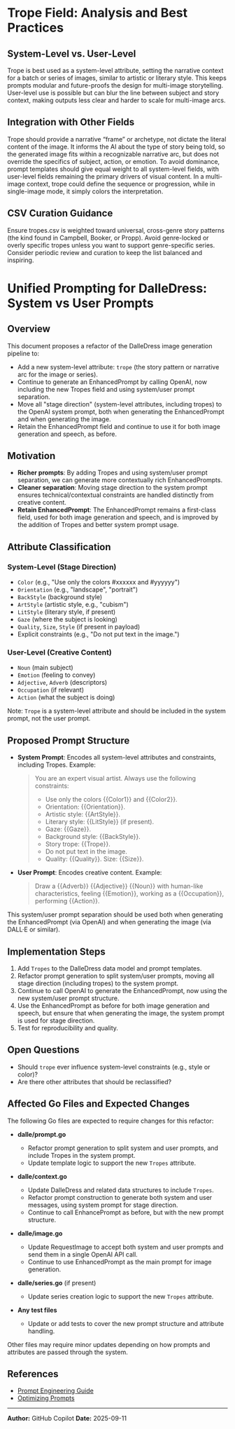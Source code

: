 # Trope Field: Analysis and Best Practices

## System-Level vs. User-Level
Trope is best used as a system-level attribute, setting the narrative context for a batch or series of images, similar to artistic or literary style. This keeps prompts modular and future-proofs the design for multi-image storytelling. User-level use is possible but can blur the line between subject and story context, making outputs less clear and harder to scale for multi-image arcs.

## Integration with Other Fields
Trope should provide a narrative “frame” or archetype, not dictate the literal content of the image. It informs the AI about the type of story being told, so the generated image fits within a recognizable narrative arc, but does not override the specifics of subject, action, or emotion. To avoid dominance, prompt templates should give equal weight to all system-level fields, with user-level fields remaining the primary drivers of visual content. In a multi-image context, trope could define the sequence or progression, while in single-image mode, it simply colors the interpretation.

## CSV Curation Guidance
Ensure tropes.csv is weighted toward universal, cross-genre story patterns (the kind found in Campbell, Booker, or Propp). Avoid genre-locked or overly specific tropes unless you want to support genre-specific series. Consider periodic review and curation to keep the list balanced and inspiring.

# Unified Prompting for DalleDress: System vs User Prompts

## Overview


This document proposes a refactor of the DalleDress image generation pipeline to:
- Add a new system-level attribute: `trope` (the story pattern or narrative arc for the image or series).
- Continue to generate an EnhancedPrompt by calling OpenAI, now including the new Tropes field and using system/user prompt separation.
- Move all "stage direction" (system-level attributes, including tropes) to the OpenAI system prompt, both when generating the EnhancedPrompt and when generating the image.
- Retain the EnhancedPrompt field and continue to use it for both image generation and speech, as before.


## Motivation

- **Richer prompts**: By adding Tropes and using system/user prompt separation, we can generate more contextually rich EnhancedPrompts.
- **Cleaner separation**: Moving stage direction to the system prompt ensures technical/contextual constraints are handled distinctly from creative content.
- **Retain EnhancedPrompt**: The EnhancedPrompt remains a first-class field, used for both image generation and speech, and is improved by the addition of Tropes and better system prompt usage.

## Attribute Classification

### System-Level (Stage Direction)
- `Color` (e.g., "Use only the colors #xxxxxx and #yyyyyy")
- `Orientation` (e.g., "landscape", "portrait")
- `BackStyle` (background style)
- `ArtStyle` (artistic style, e.g., "cubism")
- `LitStyle` (literary style, if present)
- `Gaze` (where the subject is looking)
- `Quality`, `Size`, `Style` (if present in payload)
- Explicit constraints (e.g., "Do not put text in the image.")

### User-Level (Creative Content)
- `Noun` (main subject)
- `Emotion` (feeling to convey)
- `Adjective`, `Adverb` (descriptors)
- `Occupation` (if relevant)
- `Action` (what the subject is doing)

Note: `Trope` is a system-level attribute and should be included in the system prompt, not the user prompt.

## Proposed Prompt Structure

- **System Prompt**: Encodes all system-level attributes and constraints, including Tropes. Example:
  > You are an expert visual artist. Always use the following constraints:
  > - Use only the colors {{Color1}} and {{Color2}}.
  > - Orientation: {{Orientation}}.
  > - Artistic style: {{ArtStyle}}.
  > - Literary style: {{LitStyle}} (if present).
  > - Gaze: {{Gaze}}.
  > - Background style: {{BackStyle}}.
  > - Story trope: {{Trope}}.
  > - Do not put text in the image.
  > - Quality: {{Quality}}. Size: {{Size}}.

- **User Prompt**: Encodes creative content. Example:
  > Draw a {{Adverb}} {{Adjective}} {{Noun}} with human-like characteristics, feeling {{Emotion}}, working as a {{Occupation}}, performing {{Action}}.

This system/user prompt separation should be used both when generating the EnhancedPrompt (via OpenAI) and when generating the image (via DALL·E or similar).


## Implementation Steps

1. Add `Tropes` to the DalleDress data model and prompt templates.
2. Refactor prompt generation to split system/user prompts, moving all stage direction (including tropes) to the system prompt.
3. Continue to call OpenAI to generate the EnhancedPrompt, now using the new system/user prompt structure.
4. Use the EnhancedPrompt as before for both image generation and speech, but ensure that when generating the image, the system prompt is used for stage direction.
5. Test for reproducibility and quality.

## Open Questions
- Should `trope` ever influence system-level constraints (e.g., style or color)?
- Are there other attributes that should be reclassified?

## Affected Go Files and Expected Changes

The following Go files are expected to require changes for this refactor:


- **dalle/prompt.go**
  - Refactor prompt generation to split system and user prompts, and include Tropes in the system prompt.
  - Update template logic to support the new `Tropes` attribute.

- **dalle/context.go**
  - Update DalleDress and related data structures to include `Tropes`.
  - Refactor prompt construction to generate both system and user messages, using system prompt for stage direction.
  - Continue to call EnhancePrompt as before, but with the new prompt structure.

- **dalle/image.go**
  - Update RequestImage to accept both system and user prompts and send them in a single OpenAI API call.
  - Continue to use EnhancedPrompt as the main prompt for image generation.

- **dalle/series.go** (if present)
  - Update series creation logic to support the new `Tropes` attribute.

- **Any test files**
  - Update or add tests to cover the new prompt structure and attribute handling.

Other files may require minor updates depending on how prompts and attributes are passed through the system.

## References
- [Prompt Engineering Guide](https://www.promptingguide.ai/introduction/elements)
- [Optimizing Prompts](https://www.promptingguide.ai/guides/optimizing-prompts)

---

**Author:** GitHub Copilot
**Date:** 2025-09-11
